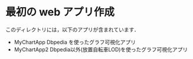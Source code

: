 # 最初の web アプリ作成

このディレクトリには，以下のアプリが含まれています．

* MyChartApp Dbpedia を使ったグラフ可視化アプリ
* MyChartApp2 Dbpedia以外(放置自転車LOD)を使ったグラフ可視化アプリ 

